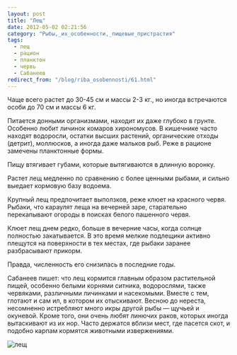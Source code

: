 ```yaml
---
layout: post
title: "Лещ"
date: 2012-05-02 02:21:56
category: "Рыбы,_их_особенности,_пищевые_пристрастия"
tags:
  - лещ
  - рацион
  - планктон
  - червь
  - Сабанеев
redirect_from: "/blog/riba_osobennosti/61.html"
---
```

Чаще всего растет до 30-45 см и массы 2-3 кг., но иногда встречаются
особи до 70 см и массы 6 кг.

Питается донными организмами, находит их даже глубоко в грунте. Особенно
любит личинок комаров хирономусов. В кишечнике часто находят водоросли,
остатки высших растений, органические отходы (детрит), моллюсков, а
иногда даже мальков рыб. Реже в рационе замечены планктонные формы.

Пищу втягивает губами, которые вытягиваются в длинную воронку.

Растет лещ медленно по сравнению с более ценными рыбами, и сильно
выедает кормовую базу водоема.

Крупный лещ предпочитает выползков, реже клюет на красного червя.
Рыбаки, что караулят леща на вечерней заре, старательно перекапывают
огороды в поисках белого пашенного червя.

Клюет лещ днем редко, больше в вечерние часы, когда солнце полностью
закатывается. В это время мелкие подлещики активно плещутся на
поверхности в тех местах, где рыбаки заранее разбрасывают прикорм.

Правда, численность его снизилась в последние годы.

Сабанеев пишет: что лещ кормится главным образом растительной пищей,
особенно белыми корнями ситника, водорослями, также червяками,
различными личинками и насекомыми. Вместе с тем, глотают и сам ил, в
котором их отыскивают. Весною до нереста, несомненно истребляют много
икры другой рыбы — щучьей и окуневой. Кроме того, они очень любят
линючих раков, которых иногда вытаскивают из их нор. Часто держатся
вблизи мест, где пасется скот, и подобно карпам кормятся животными
извержениями.

![лещ](http://fishingguru.ru/uploads/images/00/00/01/2012/05/01/f8faf0.jpg)
